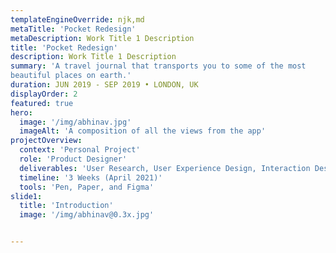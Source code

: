 ```yaml
---
templateEngineOverride: njk,md
metaTitle: 'Pocket Redesign'
metaDescription: Work Title 1 Description
title: 'Pocket Redesign'
description: Work Title 1 Description
summary: 'A travel journal that transports you to some of the most
beautiful places on earth.'
duration: JUN 2019 - SEP 2019 • LONDON, UK
displayOrder: 2
featured: true
hero:
  image: '/img/abhinav.jpg'
  imageAlt: 'A composition of all the views from the app'
projectOverview:
  context: 'Personal Project'
  role: 'Product Designer'
  deliverables: 'User Research, User Experience Design, Interaction Design, Visual Design and Prototyping'
  timeline: '3 Weeks (April 2021)'
  tools: 'Pen, Paper, and Figma'
slide1:
  title: 'Introduction'
  image: '/img/abhinav@0.3x.jpg'


---
```

